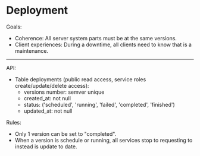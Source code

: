 # Deployment

Goals:
- Coherence: All server system parts must be at the same versions.
- Client experiences: During a downtime, all clients need to know that is a maintenance.

---

API:
- Table deployments (public read access, service roles create/update/delete access):
  - versions number: semver unique
  - created_at: not null
  - status: ('scheduled', 'running', 'failed', 'completed', 'finished') 
  - updated_at: not null

Rules:
- Only 1 version can be set to "completed".
- When a version is schedule or running, all services stop to requesting to instead is update to date.
